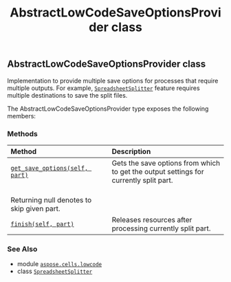 ﻿---
title: AbstractLowCodeSaveOptionsProvider class
second_title: Aspose.Cells for Python via .NET API References
description: 
type: docs
weight: 30
url: /aspose.cells.lowcode/abstractlowcodesaveoptionsprovider/
is_root: false
---

## AbstractLowCodeSaveOptionsProvider class

Implementation to provide multiple save options for processes
that require multiple outputs. For example,
[`SpreadsheetSplitter`](/cells/python-net/aspose.cells.lowcode/spreadsheetsplitter) feature requires multiple destinations
to save the split files.



The AbstractLowCodeSaveOptionsProvider type exposes the following members:

### Methods
| Method | Description |
| :- | :- |
| [`get_save_options(self, part)`](/cells/python-net/aspose.cells.lowcode/abstractlowcodesaveoptionsprovider/get_save_options/#aspose.cells.lowcode.splitpartinfo) | Gets the save options from which to get the output settings for currently split part.<br/>Returning null denotes to skip given part. |
| [`finish(self, part)`](/cells/python-net/aspose.cells.lowcode/abstractlowcodesaveoptionsprovider/finish/#aspose.cells.lowcode.lowcodesaveoptions) | Releases resources after processing currently split part. |



### See Also
* module [`aspose.cells.lowcode`](..)
* class [`SpreadsheetSplitter`](/cells/python-net/aspose.cells.lowcode/spreadsheetsplitter)

